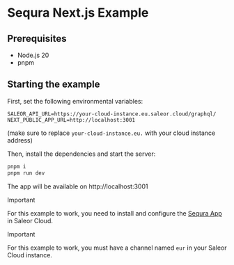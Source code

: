 # Sequra Next.js Example

## Prerequisites

- Node.js 20
- pnpm

## Starting the example

First, set the following environmental variables:

```
SALEOR_API_URL=https://your-cloud-instance.eu.saleor.cloud/graphql/
NEXT_PUBLIC_APP_URL=http://localhost:3001
```

(make sure to replace `your-cloud-instance.eu.` with your cloud instance address)

Then, install the dependencies and start the server:

```bash
pnpm i
pnpm run dev
```

The app will be available on http://localhost:3001

> [!IMPORTANT]
> For this example to work, you need to install and configure the [Sequra App](https://github.com/saleor/saleor-app-payment-sequra) in Saleor Cloud.

> [!IMPORTANT]
> For this example to work, you must have a channel named `eur` in your Saleor Cloud instance.
